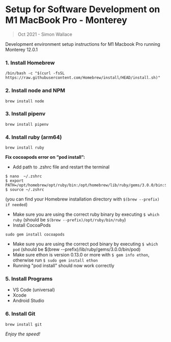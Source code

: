 # Setup for Software Development on M1 MacBook Pro - Monterey
> Oct 2021 - Simon Wallace

Development environment setup instructions for M1 Macbook Pro running Monterey 12.0.1

### 1. Install Homebrew
```
/bin/bash -c "$(curl -fsSL https://raw.githubusercontent.com/Homebrew/install/HEAD/install.sh)"
```
### 2. Install node and NPM
```
brew install node
```
### 3. Install pipenv 
```
brew install pipenv 
```
### 4. Install ruby (arm64)
```
brew install ruby
```
**Fix cocoapods error on “pod install”:**
* Add path to .zshrc file and restart the terminal

```
$ nano  ~/.zshrc 
$ export PATH=/opt/homebrew/opt/ruby/bin:/opt/homebrew/lib/ruby/gems/3.0.0/bin:$PATH 
$ source ~/.zshrc
```
(you can find your Homebrew installation directory with ```$(brew --prefix) if needed```)  
* Make sure you are using the correct ruby binary by executing ```$ which ruby``` (should be ```$(brew --prefix)/opt/ruby/bin/ruby```)
* Install CocoaPods 
```
sudo gem install cocoapods
```
* Make sure you are using the correct pod binary by executing ```$ which pod``` (should be $(brew --prefix)/lib/ruby/gems/3.0.0/bin/pod)  
* Make sure ethon is version 0.13.0 or more with ```$ gem info ethon```, otherwise run ```$ sudo gem install ethon```
* Running "pod install" should now work correctly 

### 5. Install Programs
* VS Code (universal)
* Xcode
* Android Studio

### 6. Install Git
```
brew install git
```

*Enjoy the speed!*  






